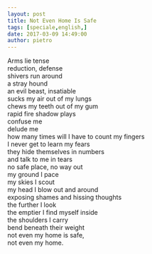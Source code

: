 ```yaml
---
layout: post
title: Not Even Home Is Safe
tags: [speciale,english,]
date: 2017-03-09 14:49:00
author: pietro
---
```

Arms lie tense<br/>reduction, defense<br/>shivers run around<br/>a stray hound<br/>an evil beast, insatiable<br/>sucks my air out of my lungs<br/>chews my teeth out of my gum<br/>rapid fire shadow plays<br/>confuse me<br/>delude me<br/>how many times will I have to count my fingers<br/>I never get to learn my fears<br/>they hide themselves in numbers<br/>and talk to me in tears<br/>no safe place, no way out<br/>my ground I pace<br/>my skies I scout<br/>my head I blow out and around<br/>exposing shames and hissing thoughts<br/>the further I look<br/>the emptier I find myself inside<br/>the shoulders I carry<br/>bend beneath their weight<br/>not even my home is safe,<br/>not even my home.
